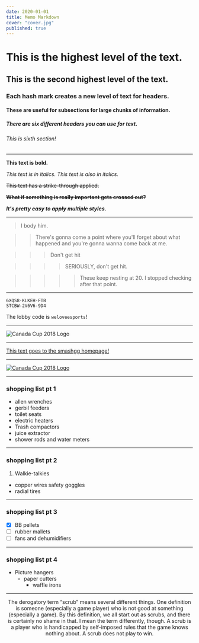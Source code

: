 ```yaml
---
date: 2020-01-01
title: Memo Markdown
cover: "cover.jpg"
published: true
---
```


# This is the highest level of the text.
## This is the second highest level of the text.
### Each hash mark creates a new level of text for headers.
#### These are useful for subsections for large chunks of information.
##### There are six different headers you can use for text.
###### This is sixth section!

<hr>

**This text is bold.**

*This text is in italics.* _This text is also in italics._

~~This text has a strike-through applied.~~

~~**What if something is really important gets crossed out?**~~

_**It's pretty easy to ~~apply~~ multiple styles.**_

<hr>

> I body him.

>> There's gonna come a point where you'll forget about what happened and you're gonna wanna come back at me.

>>> Don't get hit

>>>> SERIOUSLY, don't get hit.

>>>>> These keep nesting at 20. I stopped checking after that point.

<hr>

```
6XQS8-KLKEH-FTB
STCBW-2V6V6-9D4
```

The lobby code is `weloveesports`! 

<hr>

![Canada Cup 2018 Logo](https://smashgg.imgix.net/images/tournament/56753/image-27e8c63e576a1311f73a7851b15c417d.png)

<hr>

[This text goes to the smashgg homepage!](http://smash.gg)

<hr>

<a href="Intended hyperlink">![Canada Cup 2018 Logo](https://smashgg.imgix.net/images/tournament/56753/image-27e8c63e576a1311f73a7851b15c417d.png)</a>

<hr>

### shopping list pt 1

* allen wrenches
* gerbil feeders
* toilet seats
* electric heaters
* Trash compactors
* juice extractor
* shower rods and water meters
***
### shopping list pt 2

1. Walkie-talkies
- copper wires safety goggles
- radial tires
***
### shopping list pt 3
- [x] BB pellets
- [ ] rubber mallets
- [ ] fans and dehumidifiers
***
### shopping list pt 4
* Picture hangers
	* paper cutters
		* waffle irons

<hr>

<div align="center">The derogatory term “scrub” means several different things. One definition is someone (especially a game player) who is not good at something (especially a game). By this definition, we all start out as scrubs, and there is certainly no shame in that. I mean the term differently, though. A scrub is a player who is handicapped by self-imposed rules that the game knows nothing about. A scrub does not play to win.</div>
